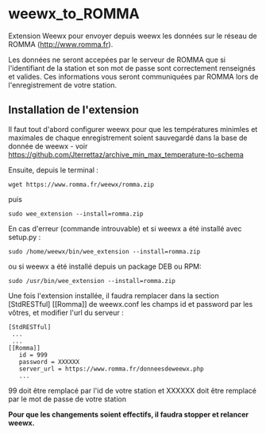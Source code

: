 # weewx_to_ROMMA
Extension Weewx pour envoyer depuis weewx les données sur le réseau de ROMMA (http://www.romma.fr).

Les données ne seront accepées par le serveur de ROMMA que si l'identifiant de la station et son mot de passe sont correctement renseignés et valides.
Ces informations vous seront communiquées par ROMMA lors de l'enregistrement de votre station.


## Installation de l'extension
Il faut tout d'abord configurer weewx pour que les températures minimles et maximales de chaque enregistrement soient sauvegardé dans la base de donnée de weewx - voir https://github.com/Jterrettaz/archive_min_max_temperature-to-schema

Ensuite, depuis le terminal :
  ```
  wget https://www.romma.fr/weewx/romma.zip
  ```
  puis
  ```
  sudo wee_extension --install=romma.zip
  ```
  En cas d'erreur (commande introuvable) et si weewx a été installé avec setup.py :
  ```
  sudo /home/weewx/bin/wee_extension --install=romma.zip
  ```
  ou si weewx a été installé depuis un package DEB ou RPM:
  ```
  sudo /usr/bin/wee_extension --install=romma.zip
  ```
Une fois l'extension installée, il faudra remplacer dans la section [StdRESTful] [[Romma]] de weewx.conf les champs id et password par les vôtres, et modifier l'url du serveur  :
  ```
  [StdRESTful] 
   ...
   ...
  [[Romma]]
     id = 999
     password = XXXXXX
     server_url = https://www.romma.fr/donneesdeweewx.php
     ... 
   ```
 99 doit être remplacé par l'id de votre station et 
XXXXXX doit être remplacé par le mot de passe de votre station

**Pour que les changements soient effectifs, il faudra stopper et relancer weewx.**
